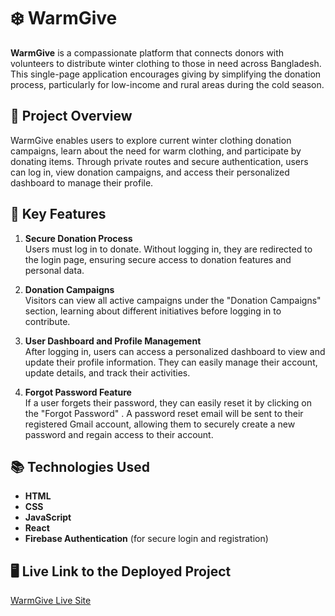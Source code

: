 # ❄️ WarmGive

**WarmGive** is a compassionate platform that connects donors with volunteers to distribute winter clothing to those in need across Bangladesh. This single-page application encourages giving by simplifying the donation process, particularly for low-income and rural areas during the cold season.

## 📝 Project Overview

WarmGive enables users to explore current winter clothing donation campaigns, learn about the need for warm clothing, and participate by donating items. Through private routes and secure authentication, users can log in, view donation campaigns, and access their personalized dashboard to manage their profile.

## 🌟 Key Features

1. **Secure Donation Process**  
   Users must log in to donate. Without logging in, they are redirected to the login page, ensuring secure access to donation features and personal data.

2. **Donation Campaigns**  
   Visitors can view all active campaigns under the "Donation Campaigns" section, learning about different initiatives before logging in to contribute.

3. **User Dashboard and Profile Management**  
   After logging in, users can access a personalized dashboard to view and update their profile information. They can easily manage their account, update details, and track their activities.

4. **Forgot Password Feature**  
   If a user forgets their password, they can easily reset it by clicking on the "Forgot Password" . A password reset email will be sent to their registered Gmail account, allowing them to securely create a new password and regain access to their account.

## 📚 Technologies Used

- **HTML**
- **CSS**
- **JavaScript**
- **React**
- **Firebase Authentication** (for secure login and registration)

## 🖥️ Live Link to the Deployed Project

[WarmGive Live Site](https://assignment-9-project-240b2.web.app/)
